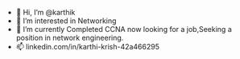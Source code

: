 - 👋 Hi, I’m @karthik
- 👀 I’m interested in Networking
- 🌱 I’m currently Completed CCNA now looking for a job,Seeking a position in network engineering.
- 📫 linkedin.com/in/karthi-krish-42a466295

<!---
kartik3006/kartik3006 is a ✨ special ✨ repository because its `README.md` (this file) appears on your GitHub profile.
You can click the Preview link to take a look at your changes.
--->
